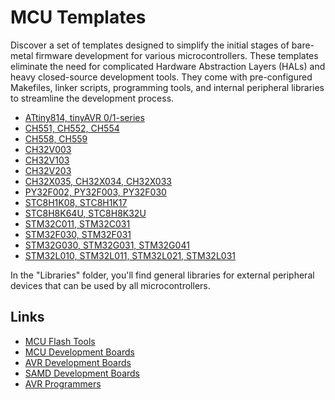 # MCU Templates
Discover a set of templates designed to simplify the initial stages of bare-metal firmware development for various microcontrollers. These templates eliminate the need for complicated Hardware Abstraction Layers (HALs) and heavy closed-source development tools. They come with pre-configured Makefiles, linker scripts, programming tools, and internal peripheral libraries to streamline the development process.

- [ATtiny814, tinyAVR 0/1-series](https://github.com/wagiminator/MCU-Templates/tree/main/ATtiny814)
- [CH551, CH552, CH554](https://github.com/wagiminator/MCU-Templates/tree/main/CH552)
- [CH558, CH559](https://github.com/wagiminator/MCU-Templates/tree/main/CH559)
- [CH32V003](https://github.com/wagiminator/MCU-Templates/tree/main/CH32V003)
- [CH32V103](https://github.com/wagiminator/MCU-Templates/tree/main/CH32V103)
- [CH32V203](https://github.com/wagiminator/MCU-Templates/tree/main/CH32V203)
- [CH32X035, CH32X034, CH32X033](https://github.com/wagiminator/MCU-Templates/tree/main/CH32X035)
- [PY32F002, PY32F003, PY32F030](https://github.com/wagiminator/MCU-Templates/tree/main/PY32F002)
- [STC8H1K08, STC8H1K17](https://github.com/wagiminator/MCU-Templates/tree/main/STC8H1Kxx)
- [STC8H8K64U, STC8H8K32U](https://github.com/wagiminator/MCU-Templates/tree/main/STC8H8KxxU)
- [STM32C011, STM32C031](https://github.com/wagiminator/MCU-Templates/tree/main/STM32C0x1)
- [STM32F030, STM32F031](https://github.com/wagiminator/MCU-Templates/tree/main/STM32F03x)
- [STM32G030, STM32G031, STM32G041](https://github.com/wagiminator/MCU-Templates/tree/main/STM32G0xx)
- [STM32L010, STM32L011, STM32L021, STM32L031](https://github.com/wagiminator/MCU-Templates/tree/main/STM32L0xx)

In the "Libraries" folder, you'll find general libraries for external peripheral devices that can be used by all microcontrollers.

## Links
- [MCU Flash Tools](https://github.com/wagiminator/MCU-Flash-Tools)
- [MCU Development Boards](https://github.com/wagiminator/Development-Boards)
- [AVR Development Boards](https://github.com/wagiminator/AVR-Development-Boards)
- [SAMD Development Boards](https://github.com/wagiminator/SAMD-Development-Boards)
- [AVR Programmers](https://github.com/wagiminator/AVR-Programmer)
